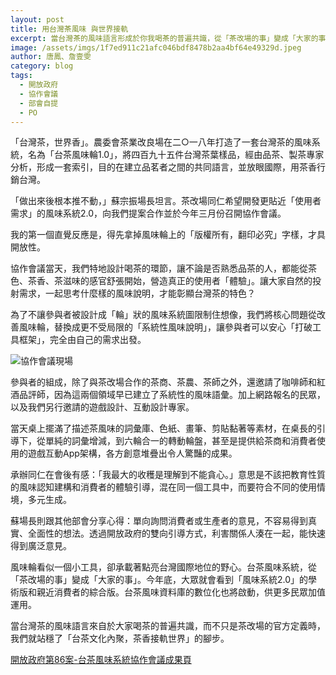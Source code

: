 ```yaml
---
layout: post
title: 用台灣茶風味 與世界接軌
excerpt: 當台灣茶的風味語言形成於你我喝茶的普遍共識，從「茶改場的事」變成「大家的事」，才是站穩與世界接軌的第一步
image: /assets/imgs/1f7ed911c21afc046bdf8478b2aa4bf64e49329d.jpeg
author: 唐鳳、詹壹雯
category: blog
tags: 
  - 開放政府
  - 協作會議
  - 部會自提
  - PO
---
```



「台灣茶，世界香」。農委會茶業改良場在二○一八年打造了一套台灣茶的風味系統，名為「台茶風味輪1.0」，將四百九十五件台灣茶葉樣品，經由品茶、製茶專家分析，形成一套索引，目的在建立品茗者之間的共同語言，並放眼國際，用茶香行銷台灣。

「做出來後根本推不動，」蘇宗振場長坦言。茶改場同仁希望開發更貼近「使用者需求」的風味系統2.0，向我們提案合作並於今年三月份召開協作會議。

我的第一個直覺反應是，得先拿掉風味輪上的「版權所有，翻印必究」字樣，才具開放性。

協作會議當天，我們特地設計喝茶的環節，讓不論是否熟悉品茶的人，都能從茶色、茶香、茶滋味的感官舒張開始，營造真正的使用者「體驗」。讓大家自然的投射需求，一起思考什麼樣的風味說明，才能彰顯台灣茶的特色？

為了不讓參與者被設計成「輪」狀的風味系統圖限制住想像，我們將核心問題從改善風味輪，替換成更不受局限的「系統性風味說明」，讓參與者可以安心「打破工具框架」，完全由自己的需求出發。

![協作會議現場](/assets/imgs/b8a9a75ee4bd2bbfaf52e6838331c751217a03f7.jpeg)

參與者的組成，除了與茶改場合作的茶商、茶農、茶師之外，還邀請了咖啡師和紅酒品評師，因為這兩個領域早已建立了系統性的風味語彙。加上網路報名的民眾，以及我們另行邀請的遊戲設計、互動設計專家。

當天桌上擺滿了描述茶風味的詞彙庫、色紙、畫筆、剪貼黏著等素材，在桌長的引導下，從單純的詞彙增減，到六輪合一的轉動輪盤，甚至是提供給茶商和消費者使用的遊戲互動App架構，各方創意堆疊出令人驚豔的成果。

承辦同仁在會後有感：「我最大的收穫是理解到不能貪心。」意思是不該把教育性質的風味認知建構和消費者的體驗引導，混在同一個工具中，而要符合不同的使用情境，多元生成。

蘇場長則跟其他部會分享心得：單向詢問消費者或生產者的意見，不容易得到真實、全面性的想法。透過開放政府的雙向引導方式，利害關係人湊在一起，能快速得到廣泛意見。

風味輪看似一個小工具，卻承載著點亮台灣國際地位的野心。台茶風味系統，從「茶改場的事」變成「大家的事」。今年底，大眾就會看到「風味系統2.0」的學術版和親近消費者的綜合版。台茶風味資料庫的數位化也將啟動，供更多民眾加值運用。

當台灣茶的風味語言來自於大家喝茶的普遍共識，而不只是茶改場的官方定義時，我們就站穩了「台茶文化內聚，茶香接軌世界」的腳步。

[開放政府第86案-台茶風味系統協作會議成果頁](https://cm.pdis.nat.gov.tw/86/)

